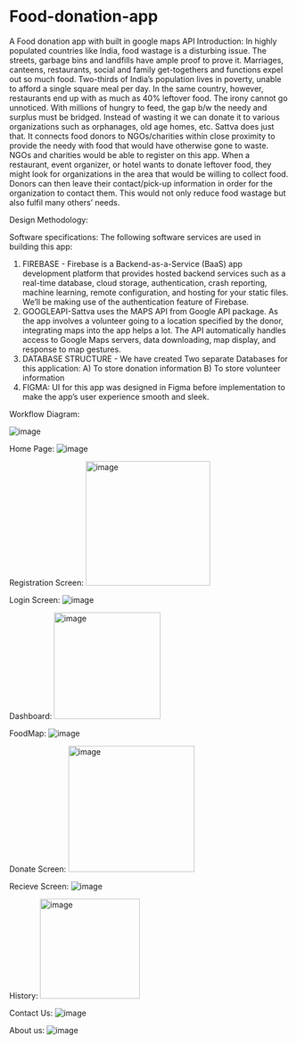 # Food-donation-app
A Food donation app with built in google maps API
Introduction: 
In highly populated countries like India, food wastage is a disturbing issue. The streets, garbage bins and landfills have ample proof to prove it. Marriages, canteens, restaurants, social and family get-togethers and functions expel out so much food. Two-thirds of India’s population lives in poverty, unable to afford a single square meal per day. In the same country, however, restaurants end up with as much as 40% leftover food. The irony cannot go unnoticed. With millions of hungry to feed, the gap b/w the needy and surplus must be bridged. Instead of wasting it we can donate it to various organizations such as orphanages, old age homes, etc. Sattva does just that. It connects food donors to NGOs/charities within close proximity to provide the needy with food that would have otherwise gone to waste. NGOs and charities would be able to register on this app. When a restaurant, event organizer, or hotel wants to donate leftover food, they might look for organizations in the area that would be willing to collect food. Donors can then leave their contact/pick-up information in order for the organization to contact them. This would not only reduce food wastage but also fulfil many others’ needs. 

Design Methodology: 

Software specifications:
The following software services are used in building this app: 
1.	FIREBASE - Firebase is a Backend-as-a-Service (BaaS) app development platform that provides hosted backend services such as a real-time database, cloud storage, authentication, crash reporting, machine learning, remote configuration, and hosting for your static files. We’ll be making use of the authentication feature of Firebase. 
2.	GOOGLEAPI-Sattva uses the MAPS API from Google API package. As the app involves a volunteer going to a location specified by the donor, integrating maps into the app helps a lot. The API automatically handles access to Google Maps servers, data downloading, map display, and response to map gestures. 
3.	DATABASE STRUCTURE - We have created Two separate Databases for this application: 
A) To store donation information B) To store volunteer information 
4.	FIGMA: UI for this app was designed in Figma before implementation to make the app’s user experience smooth and sleek. 

Workflow Diagram:

 ![image](https://github.com/Rajini02/Food-donation-app/assets/115108376/d689de27-aa4d-4271-b192-1a0964b8f5d0)

Home Page:
 ![image](https://github.com/Rajini02/Food-donation-app/assets/115108376/6f2d0ced-7eea-4293-8a90-b32e1908402a)
 
Registration Screen:
<img width="223" alt="image" src="https://github.com/Rajini02/Food-donation-app/assets/115108376/950cc912-fe41-4cc0-a743-c5baa6e23865">

Login Screen:
 ![image](https://github.com/Rajini02/Food-donation-app/assets/115108376/d0cdfde9-be7b-4450-bca4-9cb7d3bafa6b)

 Dashboard:
 <img width="191" alt="image" src="https://github.com/Rajini02/Food-donation-app/assets/115108376/63e0312e-1288-4175-bc01-644530e31020">

 FoodMap:
  ![image](https://github.com/Rajini02/Food-donation-app/assets/115108376/c3b7921d-4520-4331-988a-be448118eeb9)

  Donate Screen:
  <img width="226" alt="image" src="https://github.com/Rajini02/Food-donation-app/assets/115108376/094af78c-5974-43be-acb9-c0952ebabc82">

Recieve Screen:
 ![image](https://github.com/Rajini02/Food-donation-app/assets/115108376/70b1bbd9-09e8-4c2a-8c50-4fe945f1ca3d)

History:
<img width="179" alt="image" src="https://github.com/Rajini02/Food-donation-app/assets/115108376/01ac0a10-79fc-431d-bf52-d9f3a1fe8f01">

Contact Us:
 ![image](https://github.com/Rajini02/Food-donation-app/assets/115108376/dcf571c6-9730-4c79-be91-3464dbcc3a83)
 
 About us:
  ![image](https://github.com/Rajini02/Food-donation-app/assets/115108376/70a783d5-3733-449b-814f-e55e1f38e026)









